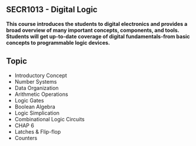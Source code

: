 <h2>SECR1013 - Digital Logic</h2>

**This course introduces the students to digital electronics and provides a broad overview of many important concepts, components, and tools. Students will get up-to-date coverage of digital fundamentals-from basic concepts to programmable logic devices.**


## Topic

- Introductory Concept
- Number Systems
- Data Organization
- Arithmetic Operations
- Logic Gates
- Boolean Algebra
- Logic Simplication
- Combinational Logic Circuits
- CHAP 6
- Latches & Flip-flop
- Counters


